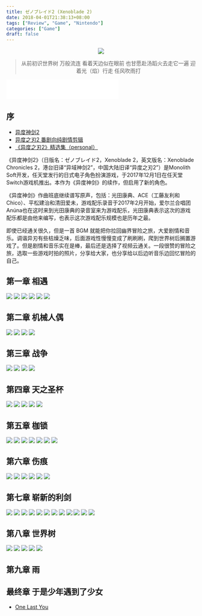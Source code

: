 ```yaml
---
title: ゼノブレイド2 (Xenoblade 2)
date: 2018-04-01T21:38:13+08:00
tags: ["Review", "Game", "Nintendo"]
categories: ["Game"]
draft: false
---
```



<div align=center>
<img src="https://seanxpcom-1252122045.cos.ap-nanjing.myqcloud.com/Xenoblade-Chronicles-2/0.jpg" ></a>
<blockquote class="blockquote-center"> 从前初识世界树
万般流连
看着天边似在眼前
也甘愿赴汤蹈火去走它一遍
迎着光（焰）行走
任风吹雨打
</blockquote>
</div>

<!--more-->
<iframe frameborder="no" border="0" marginwidth="0" marginheight="0" width=298 height=52 src="//music.163.com/outchain/player?type=2&id=565966082&auto=1&height=32"></iframe>

## 序
* [异度神剑2](https://zh.wikipedia.org/zh-hans/%E5%BC%82%E5%BA%A6%E7%A5%9E%E5%89%912)
* [异度之刃2 番剧向纯剧情剪辑 ](https://www.bilibili.com/video/av16816894)
* [《异度之刃2》精选集（personal）](https://music.163.com/#/playlist?id=2117906913)

《异度神剑2》（日版名：ゼノブレイド2，Xenoblade 2，英文版名：Xenoblade Chronicles 2，港台旧译“异域神剑2”，中国大陆旧译“异度之刃2”）是Monolith Soft开发，任天堂发行的日式电子角色扮演游戏，于2017年12月1日在任天堂Switch游戏机推出。本作为《异度神剑》的续作，但启用了新的角色。

《异度神剑》作曲班底继续谱写原声，包括：光田康典、ACE（工藤友利和Chico）、平松建治和清田爱未，游戏配乐录音于2017年2月开始，爱尔兰合唱团Anúna也在这时来到光田康典的录音室来为游戏配乐，光田康典表示这次的游戏配乐都是由他来编写，也表示这次游戏配乐规模也是历年之最。

即使已经通关很久，但是一首 BGM 就能把你拉回幽界冒险之旅，大爱剧情和音乐。调谐异刃有些枯燥乏味，后面游戏性慢慢变成了刷刷刷，爬到世界树后搁置游戏了。但是剧情和音乐实在是棒，最后还是选择了视频云通关。一段很赞的冒险之旅，选取一些游戏时拍的照片，分享给大家，也分享给以后边听音乐边回忆冒险的自己。

## 第一章 相遇
![](https://seanxpcom-1252122045.cos.ap-nanjing.myqcloud.com/Xenoblade-Chronicles-2/1.jpg)
![](https://seanxpcom-1252122045.cos.ap-nanjing.myqcloud.com/Xenoblade-Chronicles-2/2.jpg)
![](https://seanxpcom-1252122045.cos.ap-nanjing.myqcloud.com/Xenoblade-Chronicles-2/3.jpg)
![](https://seanxpcom-1252122045.cos.ap-nanjing.myqcloud.com/Xenoblade-Chronicles-2/4.jpg)
![](https://seanxpcom-1252122045.cos.ap-nanjing.myqcloud.com/Xenoblade-Chronicles-2/5.jpg)
![](https://seanxpcom-1252122045.cos.ap-nanjing.myqcloud.com/Xenoblade-Chronicles-2/6.jpg)

## 第二章 机械人偶
![](https://seanxpcom-1252122045.cos.ap-nanjing.myqcloud.com/Xenoblade-Chronicles-2/7.jpg)
![](https://seanxpcom-1252122045.cos.ap-nanjing.myqcloud.com/Xenoblade-Chronicles-2/8.jpg)
![](https://seanxpcom-1252122045.cos.ap-nanjing.myqcloud.com/Xenoblade-Chronicles-2/9.jpg)
![](https://seanxpcom-1252122045.cos.ap-nanjing.myqcloud.com/Xenoblade-Chronicles-2/10.jpg)

## 第三章 战争
![](https://seanxpcom-1252122045.cos.ap-nanjing.myqcloud.com/Xenoblade-Chronicles-2/11.jpg)
![](https://seanxpcom-1252122045.cos.ap-nanjing.myqcloud.com/Xenoblade-Chronicles-2/12.jpg)
![](https://seanxpcom-1252122045.cos.ap-nanjing.myqcloud.com/Xenoblade-Chronicles-2/13.jpg)
![](https://seanxpcom-1252122045.cos.ap-nanjing.myqcloud.com/Xenoblade-Chronicles-2/14.jpg)

## 第四章 天之圣杯
![](https://seanxpcom-1252122045.cos.ap-nanjing.myqcloud.com/Xenoblade-Chronicles-2/15.jpg)
![](https://seanxpcom-1252122045.cos.ap-nanjing.myqcloud.com/Xenoblade-Chronicles-2/16.jpg)
![](https://seanxpcom-1252122045.cos.ap-nanjing.myqcloud.com/Xenoblade-Chronicles-2/17.jpg)
![](https://seanxpcom-1252122045.cos.ap-nanjing.myqcloud.com/Xenoblade-Chronicles-2/18.jpeg)
![](https://seanxpcom-1252122045.cos.ap-nanjing.myqcloud.com/Xenoblade-Chronicles-2/19.jpg)

## 第五章 枷锁
![](https://seanxpcom-1252122045.cos.ap-nanjing.myqcloud.com/Xenoblade-Chronicles-2/20.jpg)
![](https://seanxpcom-1252122045.cos.ap-nanjing.myqcloud.com/Xenoblade-Chronicles-2/21.jpeg)
![](https://seanxpcom-1252122045.cos.ap-nanjing.myqcloud.com/Xenoblade-Chronicles-2/22.jpeg)
![](https://seanxpcom-1252122045.cos.ap-nanjing.myqcloud.com/Xenoblade-Chronicles-2/23.jpeg)
![](https://seanxpcom-1252122045.cos.ap-nanjing.myqcloud.com/Xenoblade-Chronicles-2/24.jpeg)
![](https://seanxpcom-1252122045.cos.ap-nanjing.myqcloud.com/Xenoblade-Chronicles-2/25.jpeg)
![](https://seanxpcom-1252122045.cos.ap-nanjing.myqcloud.com/Xenoblade-Chronicles-2/26.jpeg)

## 第六章 伤痕

![](https://seanxpcom-1252122045.cos.ap-nanjing.myqcloud.com/Xenoblade-Chronicles-2/27.jpeg)
![](https://seanxpcom-1252122045.cos.ap-nanjing.myqcloud.com/Xenoblade-Chronicles-2/28.jpeg)
![](https://seanxpcom-1252122045.cos.ap-nanjing.myqcloud.com/Xenoblade-Chronicles-2/29.jpeg)
![](https://seanxpcom-1252122045.cos.ap-nanjing.myqcloud.com/Xenoblade-Chronicles-2/30.jpeg)
![](https://seanxpcom-1252122045.cos.ap-nanjing.myqcloud.com/Xenoblade-Chronicles-2/31.jpeg)
![](https://seanxpcom-1252122045.cos.ap-nanjing.myqcloud.com/Xenoblade-Chronicles-2/32.jpeg)
  
## 第七章 崭新的利剑
![](https://seanxpcom-1252122045.cos.ap-nanjing.myqcloud.com/Xenoblade-Chronicles-2/33.jpeg)
![](https://seanxpcom-1252122045.cos.ap-nanjing.myqcloud.com/Xenoblade-Chronicles-2/34.jpeg)
![](https://seanxpcom-1252122045.cos.ap-nanjing.myqcloud.com/Xenoblade-Chronicles-2/35.jpeg)
![](https://seanxpcom-1252122045.cos.ap-nanjing.myqcloud.com/Xenoblade-Chronicles-2/36.jpeg)
![](https://seanxpcom-1252122045.cos.ap-nanjing.myqcloud.com/Xenoblade-Chronicles-2/37.jpeg)
![](https://seanxpcom-1252122045.cos.ap-nanjing.myqcloud.com/Xenoblade-Chronicles-2/38.jpeg)
![](https://seanxpcom-1252122045.cos.ap-nanjing.myqcloud.com/Xenoblade-Chronicles-2/39.jpeg)
![](https://seanxpcom-1252122045.cos.ap-nanjing.myqcloud.com/Xenoblade-Chronicles-2/40.jpeg)
![](https://seanxpcom-1252122045.cos.ap-nanjing.myqcloud.com/Xenoblade-Chronicles-2/41.jpeg)
![](https://seanxpcom-1252122045.cos.ap-nanjing.myqcloud.com/Xenoblade-Chronicles-2/42.jpeg)
![](https://seanxpcom-1252122045.cos.ap-nanjing.myqcloud.com/Xenoblade-Chronicles-2/43.jpeg)
![](https://seanxpcom-1252122045.cos.ap-nanjing.myqcloud.com/Xenoblade-Chronicles-2/44.jpeg)

## 第八章 世界树

![](https://seanxpcom-1252122045.cos.ap-nanjing.myqcloud.com/Xenoblade-Chronicles-2/45.jpeg)
![](https://seanxpcom-1252122045.cos.ap-nanjing.myqcloud.com/Xenoblade-Chronicles-2/46.jpeg)
![](https://seanxpcom-1252122045.cos.ap-nanjing.myqcloud.com/Xenoblade-Chronicles-2/47.jpeg)
![](https://seanxpcom-1252122045.cos.ap-nanjing.myqcloud.com/Xenoblade-Chronicles-2/48.jpeg)
![](https://seanxpcom-1252122045.cos.ap-nanjing.myqcloud.com/Xenoblade-Chronicles-2/49.jpeg)

## 第九章 雨
## 最终章 于是少年遇到了少女
* [One Last You](https://music.163.com/#/song?id=565841129)

